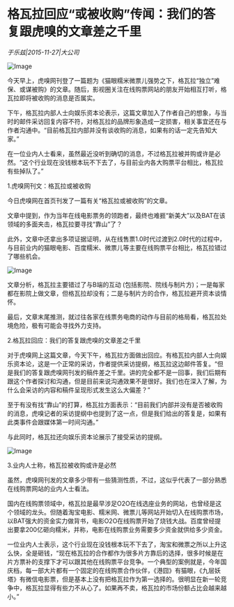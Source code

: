 # 格瓦拉回应“或被收购”传闻：我们的答复跟虎嗅的文章差之千里

*于乐兹|2015-11-27|大公司*

![Image](http://static.ylzbl.com/uploads/ueditor/php/upload/image/20171018/1508315309168008.jpeg)

今天早上，虎嗅网刊登了一篇题为《猫眼糯米微票儿强势之下，格瓦拉“独立”难保、或谋被购》的文章。随后，影视圈关注在线购票网站的朋友开始相互打听，格瓦拉即将被收购的消息是否属实。

下午，格瓦拉内部人士向娱乐资本论表示，这篇文章加入了作者自己的想象，与当时的邮件采访回复内容不符，对格瓦拉的品牌形象造成一定损害，相关事宜还在与作者沟通中。“目前格瓦拉内部并没有谈收购的消息，如果有的话一定先告知大家。”

在一位业内人士看来，虽然最近没听到确切的消息，不过格瓦拉被并购或许是必然。“这个行业现在没钱根本玩不下去了，与目前业内各大购票平台相比，格瓦拉有些掉队了。”

1.虎嗅网刊文：格瓦拉或被收购

今日虎嗅网在首页刊发了一篇有关“格瓦拉或被收购”的文章。

文章中提到，作为当年在线电影票务的领跑者，最终也难捱“新美大”以及BAT在该领域的多面夹击，格瓦拉要寻找“靠山”了？

此外，文章中还拿出多项证据证明，从在线售票1.0时代过渡到2.0时代的过程中，与目前业内的猫眼电影、百度糯米、微票儿等主要在线购票平台相比，格瓦拉错过了哪些机会。

![Image](http://si1.go2yd.com/get-image/0HZvX5lkY5Y)

文章分析，格瓦拉主要错过了与B端的互动 (包括影院、院线与制片方)；一是每家都在影院上做文章，但格瓦拉却没有；二是与制片方的合作，格瓦拉避开资本谈情怀。

最后，文章末尾推测，就过往各家在线票务电商的动作与目前的格局看，格瓦拉处境危险，极有可能会寻找外力支持。

2.格瓦拉回应：我们的答复跟虎嗅的文章差之千里

对于虎嗅网上这篇文章，今天下午，格瓦拉方面做出回应。有格瓦拉内部人士向娱乐资本论，这是一个正常的采访，作者提供采访提纲，格瓦拉这边邮件答复。“但是我们的答复跟虎嗅网刊发的稿件差之千里。讲的完全都不是一回事，我们后期有跟这个作者探讨和沟通，但是目前来说沟通效果不是很好。我们也在深入了解，为什么会采访的内容和稿件呈现形式发生这么大偏差？”

至于有没有找“靠山”的打算，格瓦拉方面表示：“目前我们内部并没有是否被收购的消息，虎嗅记者的采访提纲中也提到了这一点，但是我们给出的答复是，如果有此类事件会跟媒体第一时间沟通。”

与此同时，格瓦拉还向娱乐资本论展示了接受采访的提纲。

![Image](http://si1.go2yd.com/get-image/0HZvX7MiNQu)

3.业内人士称，格瓦拉被收购或许是必然

虽然，虎嗅网刊发的文章多少带有一些猜测性质，不过，这似乎代表了一部分熟悉在线购票网站的业内人士看法。

国内在线购票领域中，格瓦拉是最早涉足O2O在线选座业务的网站，也曾经是这个领域的龙头。但随着淘宝电影、糯米网、微票儿等网站开始切入在线购票市场，以BAT强大的资金实力做背书，电影O2O在线购票开始了烧钱大战。百度曾经提出要拿200亿砸向糯米，并称，电影在线购票业务需要多少资金就供给多少资金。

一位业内人士表示，这个行业现在没钱根本玩不下去了，淘宝和微票之所以上升这么快，全是砸钱，“现在格瓦拉的合作都作为很多片方靠后的选择，很多时候是在片方票补的支撑下才可以跟其他在线购票平台竞争。一个典型的案例就是，今年国庆档，每一部大片都有一个固定的在线购票合作伙伴，《港囧》有猫眼，《九层妖塔》有微信电影票，但是基本上没有把格瓦拉作为第一选择的。很明显在新一轮竞争中，格瓦拉显得有些力不从心了。如果再不卖，格瓦拉的市场份额占比会越来越小。”

